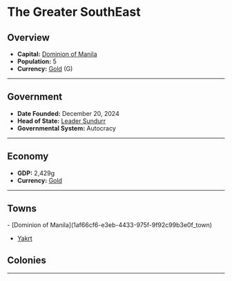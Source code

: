 <!--UNDEDITED FILE, remove this entire line if this file has been edited!-->
# <!--NAME-->The Greater SouthEast<!--NAME-->

## Overview

- **Capital:** <!--CAPITAL_LINK-->[Dominion of Manila](1af66cf6-e3eb-4433-975f-9f92c99b3e0f_town)<!--CAPITAL_LINK-->
- **Population:** <!--POPULATION-->5<!--POPULATION-->
- **Currency:** <!--CURRENCY_LINK-->[Gold](Gold_currency)<!--CURRENCY_LINK--> (<!--CURRENCY_ABV-->G<!--CURRENCY_ABV-->)

---

## Government

- **Date Founded:** <!--FOUNDED-->December 20, 2024<!--FOUNDED-->
- **Head of State:** <!--LEADER_TITLE_LINK-->[Leader Sundurr](Sundurr_user)<!--LEADER_TITLE_LINK-->
- **Governmental System:** <!--GOVERNMENT-->Autocracy<!--GOVERNMENT-->

---

## Economy

- **GDP:** <!--GDP-->2,429g<!--GDP-->
- **Currency:** <!--CURRENCY_LINK-->[Gold](Gold_currency)<!--CURRENCY_LINK-->

---

## Towns

<!--TOWNS-->- [Dominion of Manila](1af66cf6-e3eb-4433-975f-9f92c99b3e0f_town)
- [Yakrt](1a134956-e02e-4617-8ce6-3f0432410ece_town)<!--TOWNS-->

## Colonies

<!--COLONIES--><!--COLONIES-->

---